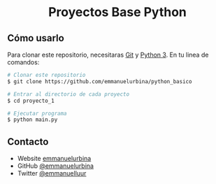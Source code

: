 <h1 align="center">Proyectos Base Python</h1>

## Cómo usarlo
<!-- Example:  -->

Para clonar este repositorio, necesitaras [Git](https://git-scm.com) y [Python 3](https://www.python.org/downloads/). En tu linea de comandos:

```bash
# Clonar este repositorio
$ git clone https://github.com/emmanuelurbina/python_basico

# Entrar al directorio de cada proyecto
$ cd proyecto_1

# Ejecutar programa
$ python main.py
```

## Contacto

- Website [emmanuelurbina](https://emmanuelurbina.github.io)
- GitHub [@emmanuelurbina](https://github.com/emmanuelurbina)
- Twitter [@emmanuelluur](https://twitter.com/emmanuelluur)